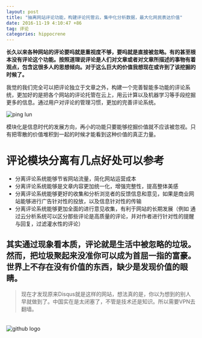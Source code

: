 ```yaml
---
layout: post
title: "抽离网站评论功能，构建评论托管云，集中化分析数据，最大化网民表达价值"
date: 2016-11-19 4:10:47 +86 
tag: 评论
categories: hippocrene
---
```

**长久以来各种网站的评论要吗就是重视度不够，要吗就是直接被忽略。有的甚至根本没有评论这个功能。按照道理说评论是人们对文章或者对文章所描述的事物有着观点，包含这很多人的思想倾向。对于这么巨大的价值我想现在或许到了该挖掘的时候了。**


我觉的我们完全可以把评论独立于文章之外，构建一个完善智能多功能的评论系统，更加好的是把各个网站的评论托管在云上，用云计算以及机器学习等手段挖掘更多的信息。通过用户对评论的管理习惯，更加的完善评论系统。

![ping lun](http://ogu9js0qs.bkt.clouddn.com/pinglun.png)

模块化是信息时代的发展方向，再小的功能只要能够挖掘价值就不应该被忽视。只有把零散的价值堆积到一起的时候才能看到这种价值的真正力量。



评论模块分离有几点好处可以参考 
=============

* 分离评论系统能够节省网站流量，简化网站运营成本
* 分离评论系统能够是文章内容更加统一化，增强完整性，提高整体美感
* 分离评论系统能够更好的收集和分析浏览者的反馈信息和意见，如果是商业网站能够进行广告针对性的投放，以及信息针对性的传输
* 分离评论系统能够更加全面的进行意见收集，有利于网站的长期发展（例如 通过云分析系统可以区分那些评论是高质量的评论，并对作者进行针对性的提醒与回复，过滤灌水性的评论）

其实通过现象看本质，评论就是生活中被忽略的垃圾。然而，把垃圾聚起来没准你可以成为首屈一指的富豪。世界上不存在没有价值的东西，缺少是发现价值的眼睛。
---------------------------------
>现在才发现原来Disqus就是这样的网站，想法真的是，你以为想到的别人早就做到了。中国实在是太闭塞了，不管是技术还是知识。所以需要VPN去翻墙。





　　　　　　　　　　　　　　　　　　　　　　　　　　　　　　　　　　　　　　　　　　　　　　　　　　　　　　　　　　　　　　
　　　　　　　　　　　　　　　　　　　　　　　　　　　　　　　　　　　　　　　　　　　　　　　　　　　　　　　　　![github logo](http://ogu9js0qs.bkt.clouddn.com/github_logo.jpg)













